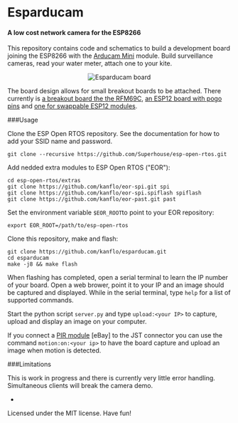 # Esparducam
#### A low cost network camera for the ESP8266

This repository contains code and schematics to build a development board joining the ESP8266 with the [Arducam Mini](http://www.arducam.com/arducam-mini-released/) module. Build surveillance cameras, read your water meter, attach one to your kite.

<p align="center">
  <img src="https://raw.githubusercontent.com/kanflo/esparducam/master/esparducam.jpg" alt="Esparducam board"/>
</p>

The board design allows for small breakout boards to be attached. There currently is [a breakout board the the RFM69C](https://github.com/kanflo/esparducam/tree/master/hardware/ism-boardlet), [an ESP12 board with pogo pins](https://github.com/kanflo/esparducam/tree/master/hardware/esp-pinlet) and [one for swappable ESP12 modules](https://github.com/kanflo/esparducam/tree/master/hardware/esp-boardlet).


###Usage

Clone the ESP Open RTOS repository. See the documentation for how to add your SSID name and password.

```
git clone --recursive https://github.com/Superhouse/esp-open-rtos.git
```

Add nedded extra modules to ESP Open RTOS ("EOR"):

```
cd esp-open-rtos/extras
git clone https://github.com/kanflo/eor-spi.git spi
git clone https://github.com/kanflo/eor-spi.spiflash spiflash
git clone https://github.com/kanflo/eor-past.git past
```

Set the environment variable ```$EOR_ROOT```to point to your EOR repository:

```
export EOR_ROOT=/path/to/esp-open-rtos
```

Clone this repository, make and flash:

```
git clone https://github.com/kanflo/esparducam.git
cd esparducam
make -j8 && make flash
```

When flashing has completed, open a serial terminal to learn the IP number of your board. Open a web brower, point it to your IP and an image should be captured and displayed. While in the serial terminal, type ```help``` for a list of supported commands.

Start the python script ```server.py``` and type ```upload:<your IP>``` to capture, upload and display an image on your computer.

If you connect a [PIR module](http://www.ebay.com/sch/i.html?_trksid=PIR+module.TRS0&_nkw=PIR+module&_sacat=0) [eBay] to the JST connector you can use the command ```motion:on:<your ip>``` to have the board capture and upload an image when motion is detected.

###Limitations

This is work in progress and there is currently very little error handling. Simultaneous clients will break the camera demo.

-
Licensed under the MIT license. Have fun!